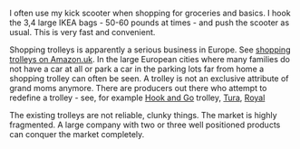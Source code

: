 I often use my kick scooter when shopping for groceries and basics. I hook the 3,4 large IKEA bags - 50-60 pounds at times - and push the scooter as usual. This is very fast and convenient.

Shopping trolleys is apparently a serious business in Europe. See [shopping trolleys on Amazon.uk](https://www.amazon.co.uk/s/ref=sr_nr_n_2?fst=as%3Aoff&rh=n%3A11052681%2Cn%3A%213147411%2Cn%3A392546011%2Cn%3A10707781%2Cn%3A2722825031%2Cn%3A2722827031&bbn=2722825031&sort=price-desc-rank&ie=UTF8&qid=1495208894&rnid=2722825031). 
In the large European cities where many families do not have a car at all or park a car in the parking lots far 
from home a shopping trolley can often be seen. A trolley is not an exclusive attribute of grand moms anymore. 
There are producers out there who attempt to redefine a trolley  - see, for example [Hook and Go](http://www.hookandgo.com/) trolley, [Tura](http://amzn.eu/b110UiD), [Royal](http://amzn.eu/6igbzv2)

The existing trolleys are not reliable, clunky things. The market is highly fragmented. A large company with 
two or three well positioned products can conquer the market completely. 

